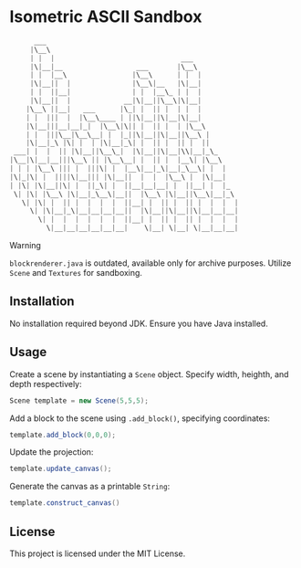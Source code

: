 # Isometric ASCII Sandbox
```java
      ___
     |\__\          
     | |  |                               ___
     |\|__|__                  ___       |\__\
     | |  |__\                |\__\      | |  |        
     |\|__||  |               |\__\|__   |\|__|        
     | |  ||__|               | |  |__\_ | |  |
     |\|__||  |             __|\|__||\__\|\|__|
    |\__\ ||__|   ___      |\_| |  || |  | |  |
    | |  |||  |  |\__\____ | ||\|__||\|__|\|__|
    |\|__|||__|__|_|  |\__\|\|| |  || |  | |\__\        
    | |  |||\__|\__\__| |  |_||\|__||\|__||\__\ |       
    |\|__|_\ |\| |  | |\|__|_\| |  || |  || |  ||       
 ___| |  |  || |\|__||\__\_|  |\|__||\|__|\\|__|_\_     
|\__|\|__|__|||\__\ || |\__\__| |  || |  |__\| |\__\    
| | | |\__\ ||| |  |||\| |  |__\|__|_\|__|_\__\| |  |   
|\|_|\| |  ||||\|__||| |\|__||  |  |  |\__\ |  |\|__|   
| |\| |\|__||\| |  ||_\| |  ||__|__|__| |  ||__| |  |_  
 \| |\| |\__\ |\|__|_\__\|__||  |\__\ |\|__||\__\|__|_\ 
   \| |\| |  || |  |  |  |  ||__| |  || |  || |  |  |  |
     \| |\|__|_\|__|__|__|__||  |\|__||\|__||\|__|__|__|
       \| |  |  |  |  |  |  ||__| |  || |  || |  |  |  |
         \|__|__|__|__|__|__|    \|__| \|__| \|__|__|__|
```


> [!Warning]
> `blockrenderer.java` is outdated, available only for archive purposes. Utilize `Scene` and `Textures` for sandboxing.

## Installation
No installation required beyond JDK. Ensure you have Java installed.

## Usage
Create a scene by instantiating a `Scene` object. Specify width, heighth, and depth respectively:
```java
Scene template = new Scene(5,5,5);
```
Add a block to the scene using `.add_block()`, specifying coordinates:
```java
template.add_block(0,0,0);
```
Update the projection:
```java
template.update_canvas();
```
Generate the canvas as a printable `String`:
```java
template.construct_canvas()
```

## License
This project is licensed under the MIT License.

